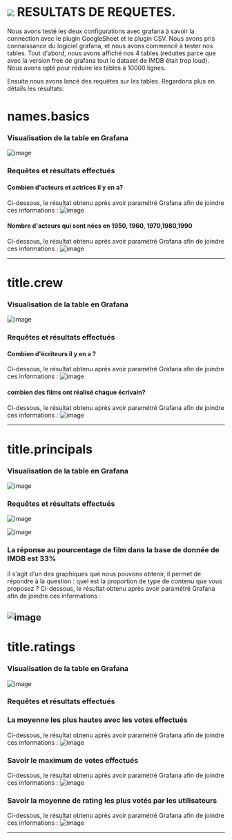 # <img src="https://img.icons8.com/fluency/40/000000/finn.png"/> RESULTATS DE REQUETES. 
Nous avons testé les deux configurations avec grafana à savoir la connection avec le plugin GoogleSheet et le plugin CSV.
Nous avons pris connaissance du logiciel grafana, et nous avons commencé à tester nos tables.
Tout d'abord, nous avons affiché nos 4 tables (reduites parce que avec la version free de grafana tout le dataset de IMDB était trop loud). Nous avons opté pour réduire les tables à 10000 lignes.

Ensuite nous avons lancé des requêtes sur les tables. Regardons plus en détails les résultats:
# names.basics
### Visualisation de la table en Grafana
![image](https://user-images.githubusercontent.com/71117842/147782243-d5b21b7d-e1c6-4b4b-851d-8adb5c1f34b2.png)


### Requêtes et résultats effectués

#### Combien d'acteurs et actrices il y en a?
Ci-dessous, le résultat obtenu après avoir paramétré Grafana afin de joindre ces informations : 
![image](https://user-images.githubusercontent.com/71117842/147776468-673026ad-78f0-4533-b874-a866783f1bf6.png)

#### Nombre d'acteurs qui sont nées en 1950, 1960, 1970,1980,1990
Ci-dessous, le résultat obtenu après avoir paramétré Grafana afin de joindre ces informations : 
![image](https://user-images.githubusercontent.com/71117842/147777284-8969c41f-4208-48ea-ba89-41c0e7e3f477.png)

---
# title.crew
### Visualisation de la table en Grafana
![image](https://user-images.githubusercontent.com/71117842/147785688-d061b8d2-fb4b-44c3-8afc-309753db21ab.png)

### Requêtes et résultats effectués

#### Combien d'écriteurs il y en a ?
Ci-dessous, le résultat obtenu après avoir paramétré Grafana afin de joindre ces informations : 
![image](https://user-images.githubusercontent.com/71117842/147785676-1dbda04f-06da-4758-b0d8-5d5b56414bcd.png)

#### combien des films ont réalisé chaque écrivain?
Ci-dessous, le résultat obtenu après avoir paramétré Grafana afin de joindre ces informations : 
![image](https://user-images.githubusercontent.com/71117842/147787100-e2e85ece-e9bb-4f50-ad88-89894380e33d.png)

---

# title.principals
### Visualisation de la table en Grafana
![image](https://user-images.githubusercontent.com/71117842/147790803-aac61799-f0b0-45e6-b5fa-b0248d184732.png)

### Requêtes et résultats effectués

![image](https://user-images.githubusercontent.com/71117842/147778148-34bafaf2-5c76-49e1-93f9-6adab6053701.png)

![image](https://user-images.githubusercontent.com/71117842/147778540-d164a5c4-b5dc-4a30-a673-3eac68c5158a.png)

### La réponse au pourcentage de film dans la base de donnée de IMDB est 33% 
Il s'agit d'un des graphiques que nous pouvons obtenir, il permet de répondre à la question : quel est la proportion de type de contenu que vous proposez ? 
Ci-dessous, le résultat obtenu après avoir paramétré Grafana afin de joindre ces informations : 

![image](https://user-images.githubusercontent.com/71117842/147707405-e2949695-682f-4758-a4a5-7fc6414d3a28.png)
---

# title.ratings
### Visualisation de la table en Grafana
![image](https://user-images.githubusercontent.com/71117842/147788915-936ef204-3777-4df4-abb8-b32340198dfa.png)

### Requêtes et résultats effectués
### La moyenne les plus hautes avec les votes effectués
Ci-dessous, le résultat obtenu après avoir paramétré Grafana afin de joindre ces informations : 
![image](https://user-images.githubusercontent.com/71117842/147789218-0ea3b0ed-1753-4c08-a9f1-41cf5c0925b8.png)
### Savoir le maximum de votes effectués
Ci-dessous, le résultat obtenu après avoir paramétré Grafana afin de joindre ces informations : 
![image](https://user-images.githubusercontent.com/71117842/147790172-3e718fe5-4539-46c8-a165-425a0a941ded.png)
### Savoir la moyenne de rating les plus votés par les utilisateurs
Ci-dessous, le résultat obtenu après avoir paramétré Grafana afin de joindre ces informations : 
![image](https://user-images.githubusercontent.com/71117842/147790361-9768d8da-b4f0-49b1-8a62-b76ee3d8b8a2.png)

---



